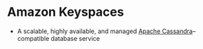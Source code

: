 
# Amazon Keyspaces
- A scalable, highly available, and managed [Apache Cassandra](../../1_HLDDesignComponents/3_DatabaseComponents/NoSQL-Databases/ApacheCasandra.md)–compatible database service 
